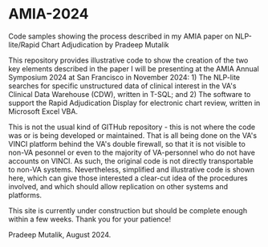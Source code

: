 # AMIA-2024
Code samples showing the process described in my AMIA paper on NLP-lite/Rapid Chart Adjudication
by Pradeep Mutalik

This repository provides illustrative code to show the creation of the two key elements described in the paper I will be presenting at the AMIA Annual Symposium 2024 at San Francisco in November 2024: 1) The NLP-lite searches for specific unstructured data of clinical interest in the VA's Clinical Data Warehouse (CDW), written in T-SQL; and 2) The software to support the Rapid Adjudication Display for electronic chart review, written in Microsoft Excel VBA.

This is not the usual kind of GITHub repository - this is not where the code was or is being developed or maintained.  That is all being done on the VA's VINCI platform behind the VA's double firewall, so that it is not visible to non-VA pesonnel or even to the majority of VA-personnel who do not have accounts on VINCI. As such, the original code is not directly transportable to non-VA systems. Nevertheless, simplified and illustrative code is shown here, which can give those interested a clear-cut idea of the procedures involved, and which should allow replication on other systems and platforms.

This site is currently under construction but should be complete enough within a few weeks. Thank you for your patience!

Pradeep Mutalik, August 2024.
